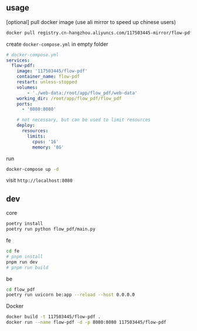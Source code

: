 ## usage

[optional] pull docker image (use ali mirror to speed up chinese users)

```sh
docker pull registry.cn-hangzhou.aliyuncs.com/117503445-mirror/flow-pdf && docker tag registry.cn-hangzhou.aliyuncs.com/117503445-mirror/flow-pdf 117503445/flow-pdf
```

create `docker-compose.yml` in empty folder

```yaml
# docker-compose.yml
services:
  flow-pdf:
    image: '117503445/flow-pdf'
    container_name: flow-pdf
    restart: unless-stopped
    volumes:
        - './web-data:/root/app/flow_pdf/web-data'
    working_dir: /root/app/flow_pdf/flow_pdf
    ports:
      - '8080:8080'

    # not necessary, but can be used to limit resources
    deploy:
      resources:
        limits:
          cpus: '16'
          memory: '8G'
```

run

```sh
docker-compose up -d
```

visit `http://localhost:8080`

## dev

core

```sh
poetry install
poetry run python flow_pdf/main.py
```

fe

```sh
cd fe
# pnpm install
pnpm run dev
# pnpm run build
```

be

```sh
cd flow_pdf
poetry run uvicorn be:app --reload --host 0.0.0.0
```

Docker

```sh
docker build -t 117503445/flow-pdf .
docker run --name flow-pdf -d -p 8080:8080 117503445/flow-pdf
```
